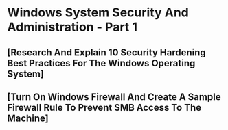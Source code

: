 # Windows System Security And Administration - Part 1

## [Research And Explain 10 Security Hardening Best Practices For The Windows Operating System]

## [Turn On Windows Firewall And Create A Sample Firewall Rule To Prevent SMB Access To The Machine]

